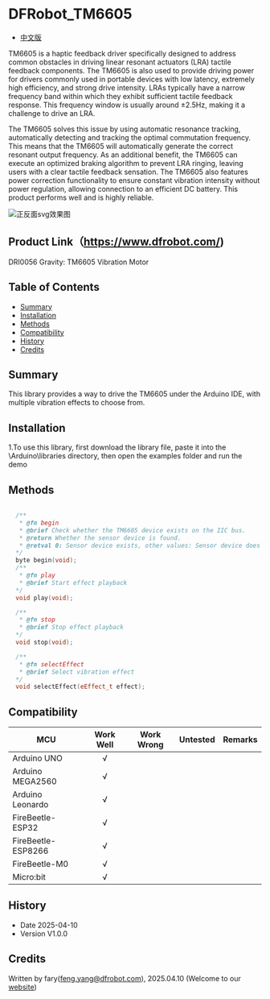 # DFRobot_TM6605

* [中文版](./README_CN.md)

TM6605 is a haptic feedback driver specifically designed to address common obstacles in driving linear resonant actuators (LRA) tactile feedback components. The TM6605 is also used to provide driving power for drivers commonly used in portable devices with low latency, extremely high efficiency, and strong drive intensity. LRAs typically have a narrow frequency band within which they exhibit sufficient tactile feedback response. This frequency window is usually around ±2.5Hz, making it a challenge to drive an LRA.

The TM6605 solves this issue by using automatic resonance tracking, automatically detecting and tracking the optimal commutation frequency. This means that the TM6605 will automatically generate the correct resonant output frequency. As an additional benefit, the TM6605 can execute an optimized braking algorithm to prevent LRA ringing, leaving users with a clear tactile feedback sensation. The TM6605 also features power correction functionality to ensure constant vibration intensity without power regulation, allowing connection to an efficient DC battery. This product performs well and is highly reliable.

   
   
![正反面svg效果图](../resources/images/DRI0056.png)

## Product Link（https://www.dfrobot.com/)

DRI0056 Gravity: TM6605 Vibration Motor

## Table of Contents

* [Summary](#summary)
* [Installation](#installation)
* [Methods](#methods)
* [Compatibility](#compatibility)
* [History](#history)
* [Credits](#credits)


## Summary


This library provides a way to drive the TM6605 under the Arduino IDE, with multiple vibration effects to choose from.


## Installation

1.To use this library, first download the library file, paste it into the \Arduino\libraries directory, then open the examples folder and run the demo 
## Methods
```C++

  /**
   * @fn begin
   * @brief Check whether the TM6605 device exists on the IIC bus.
   * @return Whether the sensor device is found.
   * @retval 0: Sensor device exists, other values: Sensor device does not exist.
  */
  byte begin(void);
  /**
   * @fn play
   * @brief Start effect playback
  */
  void play(void);

  /**
   * @fn stop
   * @brief Stop effect playback
  */
  void stop(void);

  /**
   * @fn selectEffect
   * @brief Select vibration effect
  */
  void selectEffect(eEffect_t effect);


```

## Compatibility

MCU                | Work Well | Work Wrong  | Untested | Remarks |
------------------ | :----------: | :----------: | :---------: | -----
Arduino UNO        |      √       |              |             | 
Arduino MEGA2560        |      √       |              |             | 
Arduino Leonardo        |      √       |              |             | 
FireBeetle-ESP32        |      √       |              |             | 
FireBeetle-ESP8266        |      √       |              |             | 
FireBeetle-M0        |      √       |              |             | 
Micro:bit        |      √       |              |             |

## History

- Date 2025-04-10
- Version V1.0.0
## Credits
Written by fary(feng.yang@dfrobot.com), 2025.04.10 (Welcome to our [website](https://www.dfrobot.com/))
